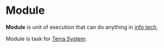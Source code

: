 # **Module**


**Module** is unit of execution that can do anything in [info tech](../InfoTech/a.md).


Module is task for [Terra System](../TerraSystem/a.md).